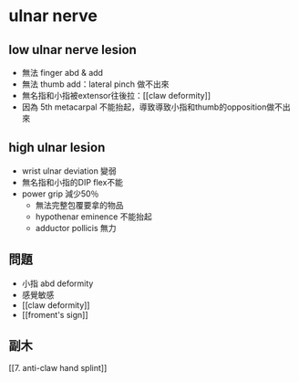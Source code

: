 
# ulnar nerve
## low ulnar nerve lesion
- 無法 finger abd & add 
- 無法 thumb add：lateral pinch 做不出來
- 無名指和小指被extensor往後拉：[[claw deformity]]
- 因為 5th metacarpal 不能抬起，導致導致小指和thumb的opposition做不出來
## high ulnar lesion
- wrist ulnar deviation 變弱
- 無名指和小指的DIP flex不能
- power grip 減少50％
	- 無法完整包覆要拿的物品
	- hypothenar eminence 不能抬起
	- adductor pollicis 無力
## 問題
- 小指 abd deformity 
- 感覺敏感
- [[claw deformity]]
- [[froment's sign]]
## 副木
[[7. anti-claw hand splint]]